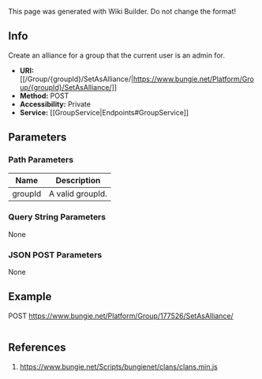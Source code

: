 <span class="wiki-builder">This page was generated with Wiki Builder. Do not change the format!</span>

## Info
Create an alliance for a group that the current user is an admin for. 
* **URI:** [[/Group/{groupId}/SetAsAlliance/|https://www.bungie.net/Platform/Group/{groupId}/SetAsAlliance/]]
* **Method:** POST
* **Accessibility:** Private
* **Service:** [[GroupService|Endpoints#GroupService]]

## Parameters
### Path Parameters
Name | Description
---- | -----------
groupId | A valid groupId.

### Query String Parameters
None

### JSON POST Parameters
None

## Example
POST https://www.bungie.net/Platform/Group/177526/SetAsAlliance/
 ```javascript

```

## References
1. https://www.bungie.net/Scripts/bungienet/clans/clans.min.js
